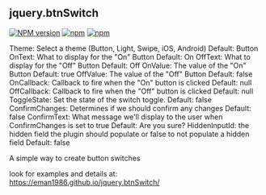 ## jquery.btnSwitch
[![NPM version](http://img.shields.io/npm/v/jquery-btnswitch.svg?style=flat)](https://www.npmjs.com/package/jquery-btnswitch)
[![npm](https://img.shields.io/npm/l/jquery-btnswitch.svg)](https://www.npmjs.com/package/jquery-btnswitch)
[![npm](https://img.shields.io/npm/dt/jquery-btnswitch.svg)](https://www.npmjs.com/package/jquery-btnswitch)



Theme: Select a theme (Button, Light, Swipe, iOS, Android) Default: Button
OnText: What to display for the "On" Button Default: On
OffText: What to display for the "Off" Button Default: Off
OnValue: The value of the "On" Button Default: true
OffValue: The value of the "Off" Button Default: false
OnCallback: Callback to fire when the "On" button is clicked Default: null
OffCallback: Callback to fire when the "Off" button is clicked Default: null
ToggleState: Set the state of the switch toggle. Default: false
ConfirmChanges: Determines if we should confirm any changes Default: false
ConfirmText: What message we'll display to the user when ConfirmChanges is set to true Default: Are you sure?
HiddenInputId: the hidden field the plugin should populate or false to not populate a hidden field Default: false

A simple way to create button switches

look for examples and details at: https://eman1986.github.io/jquery.btnSwitch/
